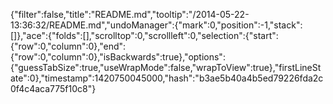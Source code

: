 {"filter":false,"title":"README.md","tooltip":"/2014-05-22-13:36:32/README.md","undoManager":{"mark":0,"position":-1,"stack":[]},"ace":{"folds":[],"scrolltop":0,"scrollleft":0,"selection":{"start":{"row":0,"column":0},"end":{"row":0,"column":0},"isBackwards":true},"options":{"guessTabSize":true,"useWrapMode":false,"wrapToView":true},"firstLineState":0},"timestamp":1420750045000,"hash":"b3ae5b40a4b5ed79226fda2c0f4c4aca775f10c8"}